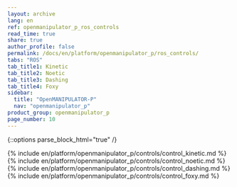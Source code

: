 ```yaml
---
layout: archive
lang: en
ref: openmanipulator_p_ros_controls
read_time: true
share: true
author_profile: false
permalink: /docs/en/platform/openmanipulator_p/ros_controls/
tabs: "ROS"
tab_title1: Kinetic
tab_title2: Noetic
tab_title3: Dashing
tab_title4: Foxy
sidebar:
  title: "OpenMANIPULATOR-P"
  nav: "openmanipulator_p"
product_group: openmanipulator_p
page_number: 10
---
```


<div style="counter-reset: h1 9"></div>

{::options parse_block_html="true" /}

<section data-id="{{ page.tab_title1 }}" class="tab_contents">
{% include en/platform/openmanipulator_p/controls/control_kinetic.md %}
</section>

<section data-id="{{ page.tab_title2 }}" class="tab_contents">
{% include en/platform/openmanipulator_p/controls/control_noetic.md %}
</section>

<section data-id="{{ page.tab_title3 }}" class="tab_contents">
{% include en/platform/openmanipulator_p/controls/control_dashing.md %}
</section>

<section data-id="{{ page.tab_title4 }}" class="tab_contents">
{% include en/platform/openmanipulator_p/controls/control_foxy.md %}
</section>
